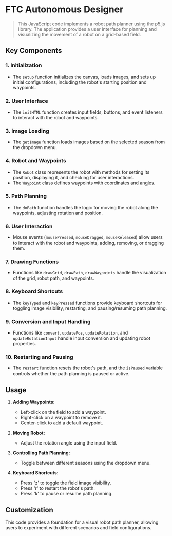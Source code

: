 # FTC Autonomous Designer
> This JavaScript code implements a robot path planner using the p5.js library. The application provides a user interface for planning and visualizing the movement of a robot on a grid-based field.

## Key Components

### 1. Initialization

- The `setup` function initializes the canvas, loads images, and sets up initial configurations, including the robot's starting position and waypoints.

### 2. User Interface

- The `initHTML` function creates input fields, buttons, and event listeners to interact with the robot and waypoints.

### 3. Image Loading

- The `getImage` function loads images based on the selected season from the dropdown menu.

### 4. Robot and Waypoints

- The `Robot` class represents the robot with methods for setting its position, displaying it, and checking for user interactions.
- The `Waypoint` class defines waypoints with coordinates and angles.

### 5. Path Planning

- The `doPath` function handles the logic for moving the robot along the waypoints, adjusting rotation and position.

### 6. User Interaction

- Mouse events (`mousePressed`, `mouseDragged`, `mouseReleased`) allow users to interact with the robot and waypoints, adding, removing, or dragging them.

### 7. Drawing Functions

- Functions like `drawGrid`, `drawPath`, `drawWaypoints` handle the visualization of the grid, robot path, and waypoints.

### 8. Keyboard Shortcuts

- The `keyTyped` and `keyPressed` functions provide keyboard shortcuts for toggling image visibility, restarting, and pausing/resuming path planning.

### 9. Conversion and Input Handling

- Functions like `convert`, `updatePos`, `updateRotation`, and `updateRotationInput` handle input conversion and updating robot properties.

### 10. Restarting and Pausing

- The `restart` function resets the robot's path, and the `isPaused` variable controls whether the path planning is paused or active.

## Usage

1. **Adding Waypoints:**
   - Left-click on the field to add a waypoint.
   - Right-click on a waypoint to remove it.
   - Center-click to add a default waypoint.

2. **Moving Robot:**
   - Adjust the rotation angle using the input field.

3. **Controlling Path Planning:**
   - Toggle between different seasons using the dropdown menu.

4. **Keyboard Shortcuts:**
   - Press 'z' to toggle the field image visibility.
   - Press 'r' to restart the robot's path.
   - Press 'k' to pause or resume path planning.

## Customization
This code provides a foundation for a visual robot path planner, allowing users to experiment with different scenarios and field configurations.
